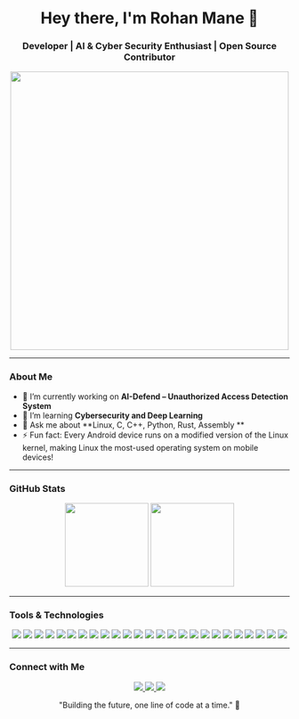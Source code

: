 <!-- Header with Profile Name and Tagline -->
<h1 align="center">Hey there, I'm Rohan Mane 👋</h1>
<h3 align="center">Developer | AI & Cyber Security Enthusiast | Open Source Contributor</h3>

<!-- Animated Image -->
<p align="center">
  <img src="https://media.giphy.com/media/qgQUggAC3Pfv687qPC/giphy.gif" width="500">
</p>

---

<!-- About Me Section -->
### About Me

- 🔭 I’m currently working on **AI-Defend – Unauthorized Access Detection System**  
- 🌱 I’m learning **Cybersecurity and Deep Learning**
- 💬 Ask me about **Linux, C, C++, Python, Rust, Assembly **
- ⚡ Fun fact: Every Android device runs on a modified version of the Linux kernel, making Linux the most-used operating system on mobile devices!

---

<!-- GitHub Stats and Languages -->
### GitHub Stats
<p align="center">
  <img height="150em" src="https://github-readme-stats.vercel.app/api?username=iamrohanmane&show_icons=true&theme=radical">
  <img height="150em" src="https://github-readme-stats.vercel.app/api/top-langs/?username=iamrohanmane&layout=compact&theme=radical">
</p>

---

<!-- Tools and Languages -->
### Tools & Technologies
<p align="center">
  <img src="https://img.shields.io/badge/HTML5-E34F26?style=for-the-badge&logo=html5&logoColor=white" />
  <img src="https://img.shields.io/badge/CSS3-1572B6?style=for-the-badge&logo=css3&logoColor=white" />
  <img src="https://img.shields.io/badge/JavaScript-F7DF1E?style=for-the-badge&logo=javascript&logoColor=black" />
  <img src="https://img.shields.io/badge/CSS%20Flexbox-2965F1?style=for-the-badge&logo=css3&logoColor=white" />
  <img src="https://img.shields.io/badge/Grid-FFDD00?style=for-the-badge&logo=css3&logoColor=white" />
  <img src="https://img.shields.io/badge/jQuery-0769AD?style=for-the-badge&logo=jquery&logoColor=white" />
  <img src="https://img.shields.io/badge/Node.js-339933?style=for-the-badge&logo=nodedotjs&logoColor=white" />
  <img src="https://img.shields.io/badge/APIs-FF6F00?style=for-the-badge&logo=postman&logoColor=white" />
  <img src="https://img.shields.io/badge/PostgreSQL-4169E1?style=for-the-badge&logo=postgresql&logoColor=white" />
  <img src="https://img.shields.io/badge/React-61DAFB?style=for-the-badge&logo=react&logoColor=black" />
  <img src="https://img.shields.io/badge/Vite-646CFF?style=for-the-badge&logo=vite&logoColor=white" />
  <img src="https://img.shields.io/badge/Svelte-FF3E00?style=for-the-badge&logo=svelte&logoColor=white" />
  <img src="https://img.shields.io/badge/Express.js-000000?style=for-the-badge&logo=express&logoColor=white" />
  <img src="https://img.shields.io/badge/MongoDB-47A248?style=for-the-badge&logo=mongodb&logoColor=white" />
  <img src="https://img.shields.io/badge/TypeScript-3178C6?style=for-the-badge&logo=typescript&logoColor=white" />
  <img src="https://img.shields.io/badge/Git-F05032?style=for-the-badge&logo=git&logoColor=white" />
  <img src="https://img.shields.io/badge/GitHub-181717?style=for-the-badge&logo=github&logoColor=white" />
  <img src="https://img.shields.io/badge/MySQL-4479A1?style=for-the-badge&logo=mysql&logoColor=white" />
  <img src="https://img.shields.io/badge/Python-3776AB?style=for-the-badge&logo=python&logoColor=white" />
  <img src="https://img.shields.io/badge/Linux-FCC624?style=for-the-badge&logo=linux&logoColor=black" />
  <img src="https://img.shields.io/badge/Bash-4EAA25?style=for-the-badge&logo=gnubash&logoColor=white" />
  <img src="https://img.shields.io/badge/Computer%20Hardware-0078D6?style=for-the-badge&logo=microchip&logoColor=white" />
  <img src="https://img.shields.io/badge/C-A8B9CC?style=for-the-badge&logo=c&logoColor=white" />
  <img src="https://img.shields.io/badge/Assembly-525252?style=for-the-badge&logoColor=white" />
  <img src="https://img.shields.io/badge/Microprocessor-FF6F00?style=for-the-badge&logo=microchip&logoColor=white" />
</p>

---

<!-- Connect with Me Section -->
### Connect with Me

<p align="center">
  <a href="https://www.linkedin.com/in/iamrohanmane/">
    <img src="https://img.shields.io/badge/LinkedIn-0A66C2?style=for-the-badge&logo=linkedin&logoColor=white">
  </a>
  <a href="https://twitter.com/iamrohanmane">
    <img src="https://img.shields.io/badge/Twitter-1DA1F2?style=for-the-badge&logo=twitter&logoColor=white">
  </a>
  <a href="https://dev.to/imarohanmane">
    <img src="https://img.shields.io/badge/DEV.TO-0A0A0A?style=for-the-badge&logo=dev.to&logoColor=white">
  </a>
</p>

<!-- Footer Quote -->
<p align="center">
  "Building the future, one line of code at a time." 🚀
</p>
